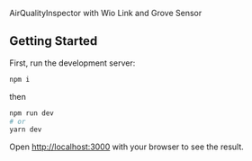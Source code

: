 AirQualityInspector with Wio Link and Grove Sensor

## Getting Started

First, run the development server:

```bash
npm i 

```
then 

```bash
npm run dev
# or
yarn dev
```

Open [http://localhost:3000](http://localhost:3000) with your browser to see the result.

